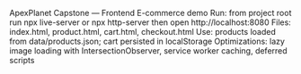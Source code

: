 ApexPlanet Capstone — Frontend E-commerce demo
Run: from project root run npx live-server or npx http-server then open http://localhost:8080
Files: index.html, product.html, cart.html, checkout.html
Use: products loaded from data/products.json; cart persisted in localStorage
Optimizations: lazy image loading with IntersectionObserver, service worker caching, deferred scripts